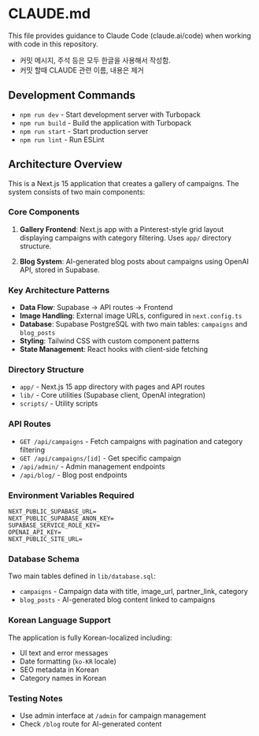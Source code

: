 # CLAUDE.md

This file provides guidance to Claude Code (claude.ai/code) when working with code in this repository.

- 커밋 메시지, 주석 등은 모두 한글을 사용해서 작성함.
- 커밋 할때 CLAUDE 관련 이름, 내용은 제거

## Development Commands

- `npm run dev` - Start development server with Turbopack
- `npm run build` - Build the application with Turbopack
- `npm run start` - Start production server
- `npm run lint` - Run ESLint

## Architecture Overview

This is a Next.js 15 application that creates a gallery of campaigns. The system consists of two main components:

### Core Components

1. **Gallery Frontend**: Next.js app with a Pinterest-style grid layout displaying campaigns with category filtering. Uses `app/` directory structure.

2. **Blog System**: AI-generated blog posts about campaigns using OpenAI API, stored in Supabase.

### Key Architecture Patterns

- **Data Flow**: Supabase → API routes → Frontend
- **Image Handling**: External image URLs, configured in `next.config.ts`
- **Database**: Supabase PostgreSQL with two main tables: `campaigns` and `blog_posts`
- **Styling**: Tailwind CSS with custom component patterns
- **State Management**: React hooks with client-side fetching

### Directory Structure

- `app/` - Next.js 15 app directory with pages and API routes
- `lib/` - Core utilities (Supabase client, OpenAI integration)
- `scripts/` - Utility scripts

### API Routes

- `GET /api/campaigns` - Fetch campaigns with pagination and category filtering
- `GET /api/campaigns/[id]` - Get specific campaign
- `/api/admin/` - Admin management endpoints
- `/api/blog/` - Blog post endpoints

### Environment Variables Required

```
NEXT_PUBLIC_SUPABASE_URL=
NEXT_PUBLIC_SUPABASE_ANON_KEY=
SUPABASE_SERVICE_ROLE_KEY=
OPENAI_API_KEY=
NEXT_PUBLIC_SITE_URL=
```

### Database Schema

Two main tables defined in `lib/database.sql`:

- `campaigns` - Campaign data with title, image_url, partner_link, category
- `blog_posts` - AI-generated blog content linked to campaigns

### Korean Language Support

The application is fully Korean-localized including:

- UI text and error messages
- Date formatting (`ko-KR` locale)
- SEO metadata in Korean
- Category names in Korean

### Testing Notes

- Use admin interface at `/admin` for campaign management
- Check `/blog` route for AI-generated content
